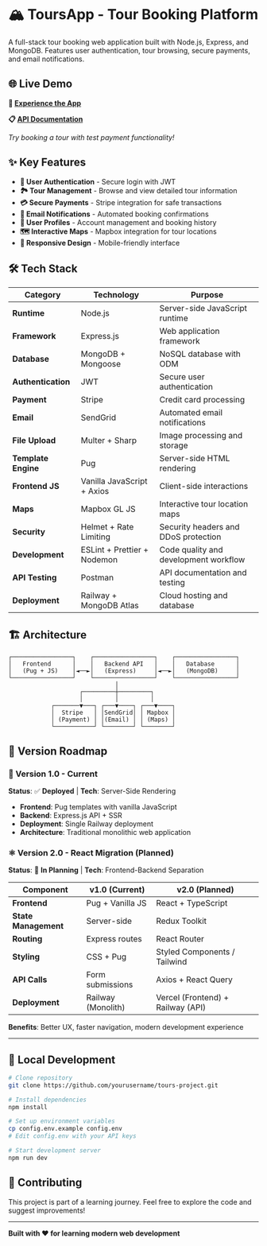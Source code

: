 # 🏔️ ToursApp - Tour Booking Platform

A full-stack tour booking web application built with Node.js, Express, and MongoDB. Features user authentication, tour browsing, secure payments, and email notifications.

## 🌐 Live Demo

**🚀 [Experience the App](toursapp-production.up.railway.app)**

**📋 [API Documentation](documenter.getpostman.com/view/46845096/2sB3B8st5d)**

*Try booking a tour with test payment functionality!*

## ✨ Key Features

- **🔐 User Authentication** - Secure login with JWT
- **🏞️ Tour Management** - Browse and view detailed tour information
- **💳 Secure Payments** - Stripe integration for safe transactions
- **📧 Email Notifications** - Automated booking confirmations
- **👤 User Profiles** - Account management and booking history
- **🗺️ Interactive Maps** - Mapbox integration for tour locations
- **📱 Responsive Design** - Mobile-friendly interface

## 🛠️ Tech Stack

| Category | Technology | Purpose |
|----------|------------|---------|
| **Runtime** | Node.js | Server-side JavaScript runtime |
| **Framework** | Express.js | Web application framework |
| **Database** | MongoDB + Mongoose | NoSQL database with ODM |
| **Authentication** | JWT | Secure user authentication |
| **Payment** | Stripe | Credit card processing |
| **Email** | SendGrid | Automated email notifications |
| **File Upload** | Multer + Sharp | Image processing and storage |
| **Template Engine** | Pug | Server-side HTML rendering |
| **Frontend JS** | Vanilla JavaScript + Axios | Client-side interactions |
| **Maps** | Mapbox GL JS | Interactive tour location maps |
| **Security** | Helmet + Rate Limiting | Security headers and DDoS protection |
| **Development** | ESLint + Prettier + Nodemon | Code quality and development workflow |
| **API Testing** | Postman | API documentation and testing |
| **Deployment** | Railway + MongoDB Atlas | Cloud hosting and database |


## 🏗️ Architecture

```
┌─────────────────┐    ┌─────────────────┐    ┌─────────────────┐
│   Frontend      │    │   Backend API   │    │   Database      │
│   (Pug + JS)    │◄──►│   (Express)     │◄──►│   (MongoDB)     │
└─────────────────┘    └─────────────────┘    └─────────────────┘
                              │
                    ┌─────────┼─────────┐
                    │         │         │
            ┌───────▼───┐ ┌───▼────┐ ┌───▼────┐
            │  Stripe   │ │SendGrid│ │ Mapbox │
            │ (Payment) │ │(Email) │ │ (Maps) │
            └───────────┘ └────────┘ └────────┘
```

## 🚀 Version Roadmap

### 🎯 Version 1.0 - Current 
**Status**: ✅ **Deployed** | **Tech**: Server-Side Rendering

- **Frontend**: Pug templates with vanilla JavaScript
- **Backend**: Express.js API + SSR
- **Deployment**: Single Railway deployment
- **Architecture**: Traditional monolithic web application


### ⚛️ Version 2.0 - React Migration (Planned)
**Status**: 🚧 **In Planning** | **Tech**: Frontend-Backend Separation

| Component | v1.0 (Current) | v2.0 (Planned) |
|-----------|----------------|----------------|
| **Frontend** | Pug + Vanilla JS | React + TypeScript |
| **State Management** | Server-side | Redux Toolkit |
| **Routing** | Express routes | React Router |
| **Styling** | CSS + Pug | Styled Components / Tailwind |
| **API Calls** | Form submissions | Axios + React Query |
| **Deployment** | Railway (Monolith) | Vercel (Frontend) + Railway (API) |

**Benefits**: Better UX, faster navigation, modern development experience

---

## 🔧 Local Development

```bash
# Clone repository
git clone https://github.com/yourusername/tours-project.git

# Install dependencies
npm install

# Set up environment variables
cp config.env.example config.env
# Edit config.env with your API keys

# Start development server
npm run dev
```


## 🤝 Contributing

This project is part of a learning journey. Feel free to explore the code and suggest improvements!

---

**Built with ❤️ for learning modern web development**